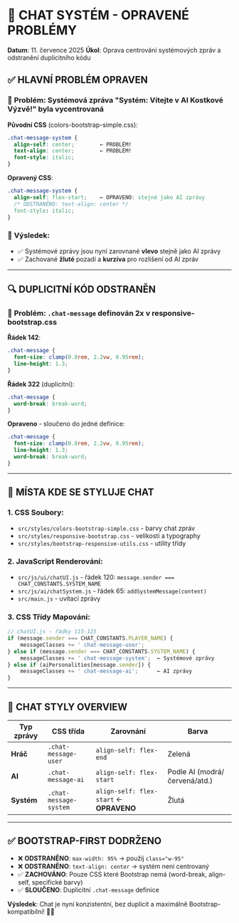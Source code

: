 # 🎯 CHAT SYSTÉM - OPRAVENÉ PROBLÉMY

**Datum**: 11. července 2025
**Úkol**: Oprava centrování systémových zpráv a odstranění duplicitního kódu

## ✅ **HLAVNÍ PROBLÉM OPRAVEN**

### 🚨 **Problém**: Systémová zpráva "Systém: Vítejte v AI Kostkové Výzvě!" byla vycentrovaná

**Původní CSS** (colors-bootstrap-simple.css):
```css
.chat-message-system {
  align-self: center;        ← PROBLÉM!
  text-align: center;        ← PROBLÉM!
  font-style: italic;
}
```

**Opravený CSS**:
```css
.chat-message-system {
  align-self: flex-start;    ← OPRAVENO: stejné jako AI zprávy
  /* ODSTRANĚNO: text-align: center */
  font-style: italic;
}
```

### 📍 **Výsledek**: 
- ✅ Systémové zprávy jsou nyní zarovnané **vlevo** stejně jako AI zprávy
- ✅ Zachované **žluté** pozadí a **kurzíva** pro rozlišení od AI zpráv

---

## 🔍 **DUPLICITNÍ KÓD ODSTRANĚN**

### 🚨 **Problém**: `.chat-message` definován 2x v responsive-bootstrap.css

**Řádek 142**:
```css
.chat-message {
  font-size: clamp(0.8rem, 2.2vw, 0.95rem);
  line-height: 1.3;
}
```

**Řádek 322** (duplicitní):
```css
.chat-message {
  word-break: break-word;
}
```

**Opraveno** - sloučeno do jedné definice:
```css
.chat-message {
  font-size: clamp(0.8rem, 2.2vw, 0.95rem);
  line-height: 1.3;
  word-break: break-word;
}
```

---

## 📂 **MÍSTA KDE SE STYLUJE CHAT**

### 1. **CSS Soubory**:
- `src/styles/colors-bootstrap-simple.css` - barvy chat zpráv
- `src/styles/responsive-bootstrap.css` - velikosti a typography
- `src/styles/bootstrap-responsive-utils.css` - utility třídy

### 2. **JavaScript Renderování**:
- `src/js/ui/chatUI.js` - řádek 120: `message.sender === CHAT_CONSTANTS.SYSTEM_NAME`
- `src/js/ai/chatSystem.js` - řádek 65: `addSystemMessage(content)`
- `src/main.js` - uvítací zprávy

### 3. **CSS Třídy Mapování**:
```javascript
// chatUI.js - řádky 115-125
if (message.sender === CHAT_CONSTANTS.PLAYER_NAME) {
    messageClasses += ' chat-message-user';
} else if (message.sender === CHAT_CONSTANTS.SYSTEM_NAME) {
    messageClasses += ' chat-message-system';  ← Systémové zprávy
} else if (aiPersonalities[message.sender]) {
    messageClasses += ' chat-message-ai';      ← AI zprávy
}
```

---

## 🎨 **CHAT STYLY OVERVIEW**

| Typ zprávy | CSS třída | Zarovnání | Barva |
|------------|-----------|-----------|-------|
| **Hráč** | `.chat-message-user` | `align-self: flex-end` | Zelená |
| **AI** | `.chat-message-ai` | `align-self: flex-start` | Podle AI (modrá/červená/atd.) |
| **Systém** | `.chat-message-system` | `align-self: flex-start` ← **OPRAVENO** | Žlutá |

---

## ✅ **BOOTSTRAP-FIRST DODRŽENO**

- ❌ **ODSTRANĚNO**: `max-width: 95%` → použij `class="w-95"`
- ❌ **ODSTRANĚNO**: `text-align: center` → systém není centrovaný
- ✅ **ZACHOVÁNO**: Pouze CSS které Bootstrap nemá (word-break, align-self, specifické barvy)
- ✅ **SLOUČENO**: Duplicitní `.chat-message` definice

**Výsledek**: Chat je nyní konzistentní, bez duplicit a maximálně Bootstrap-kompatibilní! 🎲✨
